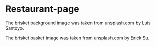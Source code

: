 # Restaurant-page

The brisket background image was taken from unsplash.com by Luis Santoyo.

The brisket basket image was taken from unsplash.com by Erick Su.